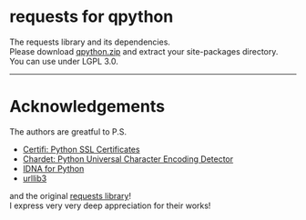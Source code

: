 # requests for qpython

The requests library and its dependencies. <br>
Please download [qpython.zip](https://github.com/frodo821/requests-for-qpython/blob/master/qpython.zip) and extract your site-packages directory.<br>
You can use under LGPL 3.0.

-------
# Acknowledgements

The authors are greatful to P.S.<br>
+ [Certifi: Python SSL Certificates](https://github.com/certifi/python-certifi)
+ [Chardet: Python Universal Character Encoding Detector](https://github.com/chardet/chardet)
+ [IDNA for Python](https://github.com/kjd/idna)
+ [urllib3](https://github.com/shazow/urllib3)

and the original [requests library](https://github.com/requests/requests)!<br>
I express very very deep appreciation for their works!
